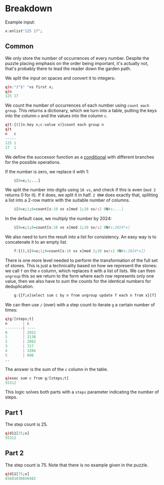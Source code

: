 # Breakdown

Example input:
```q
x:enlist"125 17";
```

## Common
We only store the number of occurrences of every number. Despite the puzzle placing emphasis on the
order being important, it's actually not, that's probably there to lead the reader down the garden
path.

We split the input on spaces and convert it to integers:
```q
q)n:"J"$" "vs first x;
q)n
125 17
```
We count the number of occurrences of each number using `count each group`. This returns a
dictionary, which we turn into a table, putting the keys into the column `n` and the values into the
column `c`.
```q
q)t:{([]n:key x;c:value x)}count each group n
q)t
n   c
-----
125 1
17  1
```
We define the successor function as a [conditional](https://code.kx.com/q/ref/cond/) with different
branches for the possible operations.

If the number is zero, we replace it with 1:
```q
    $[0=x;1;...]
```
We split the number into digits using `10 vs`, and check if this is even (`mod 2` returns 0 for it).
If it does, we split it in half. `2 0N#` does exactly that, splitting a list into a 2-row matrix
with the suitable number of columns.
```q
    $[0=x;1;0=count[s:10 vs x]mod 2;10 sv/:2 0N#s;...]
```
In the default case, we multiply the number by 2024:
```q
    $[0=x;1;0=count[s:10 vs x]mod 2;10 sv/:2 0N#s;2024*x]
```
We also need to turn the result into a list for consistency. An easy way is to concatenate it to an
empty list.
```q
    f:{(),$[0=x;1;0=count[s:10 vs x]mod 2;10 sv/:2 0N#s;2024*x]}
```
There is one more level needed to perform the transformation of the full set of stones. This is just
a technicality based on how we represent the stones: we call `f` on the `n` column, which replaces
it with a list of lists. We can then `ungroup` this so we return to the form where each row
represents only one value, then we also have to sum the counts for the identical numbers for
deduplication.
```q
    g:{[f;x]select sum c by n from ungroup update f each n from x}[f]
```
We can then use `/` (over) with a step count to iterate `g` a certain number of times:
```q
q)g/[steps;t]
n       | c
--------| ----
0       | 2952
1       | 2138
2       | 2862
3       | 727
4       | 3204
5       | 606
..
```
The answer is the sum of the `c` column in the table.
```q
q)exec sum c from g/[steps;t]
55312
```
This logic solves both parts with a `steps` parameter indicating the number of steps.

## Part 1
The step count is 25.
```q
q)d11[25;x]
55312
```

## Part 2
The step count is 75. Note that there is no example given in the puzzle.
```q
q)d11[75;x]
65601038650482
```
